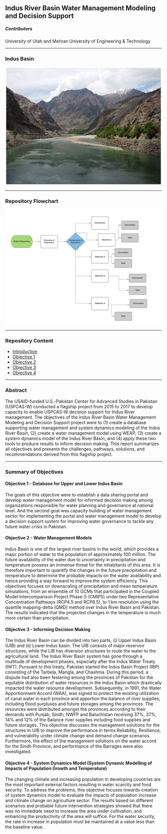 ## Indus River Basin Water Management Modeling and Decision Support

##### Contributors
University of Utah and Mehran University of Engineering & Technology

-----------
### Indus Basin
![Indus Basin](https://github.com/Rafique89/Indus-River-Basin-Water-Management-Modeling-and-Decision-Support/blob/master/Figures/Indus.JPG)

-----------

### Repository Flowchart
![Flowchart](https://github.com/Rafique89/Indus-River-Basin-Water-Management-Modeling-and-Decision-Support/blob/master/Figures/Flowchart.png)

-----------

### Repository Content
* [Introduction](https://github.com/Rafique89/Indus-River-Basin-Water-Management-Modeling-and-Decision-Support/tree/master/Introduction)
* [Objective 1](https://github.com/Rafique89/Indus-River-Basin-Water-Management-Modeling-and-Decision-Support/tree/master/Objective%201)
* [Objective 2](https://github.com/Rafique89/Indus-River-Basin-Water-Management-Modeling-and-Decision-Support/tree/master/Objective%202)
* [Objective 3](https://github.com/Rafique89/Indus-River-Basin-Water-Management-Modeling-and-Decision-Support/tree/master/Objective%203)
* [Objective 4](https://github.com/Rafique89/Indus-River-Basin-Water-Management-Modeling-and-Decision-Support/tree/master/Objective%204) 

----------

### Abstract

The USAID-funded U.S.-Pakistan Center for Advanced Studies in Pakistan (USPCAS-W) conducted a flagship project from 2015 to 2017 to develop capacity to enable USPCAS-W decision support for Indus River management. The objectives of the Indus River Basin Water Management Modeling and Decision Support project were to (1) create a database supporting water management and system dynamics modeling of the Indus River Basin, (2) create a water management model using WEAP, (3) create a system dynamics model of the Indus River Basin, and (4) apply these two tools to produce results to inform decision making. This report summarizes all objectives and presents the challenges, pathways, solutions, and recommendations derived from this flagship project.

----------

### Summary of Objectives

#### Objective 1 - Database for Upper and Lower Indus Basin
The goals of this objective were to establish a data sharing portal and develop water management model for informed decision making among organizations responsible for water planning and governance at national level. And the second goal was capacity building of water management sector for implementing the portal and water management model to develop a decision support system for improving water governance to tackle any future water crisis in Pakistan.  

#### Objective 2 - Water Management Models
Indus Basin is one of the largest river basins in the world, which provides a major portion of water to the population of approximately 100 million. The future availability of the water due to uncertainty in precipitation and temperature possess an immense threat for the inhabitants of this area. It is therefore important to quantify the changes in the future precipitation and temperature to determine the probable impacts on the water availability and hence providing a way forward to improve the system efficiency. This objectives focuses on downscaling of precipitation and mean temperature simulations, from an ensemble of 10 GCMs that participated in the Coupled Model Intercomparison Project Phase-5 (CMIP5) under two Representative Concentration Pathways (RCP4.5 and RCP8.5), to 1 km resolution using the quantile mapping-delta (QMD) method over Indus River Basin and Pakistan. The results indicated that the projected changes in the temperature is much more certain than precipitation.

#### Objective 3 - Informing Decision Making
The Indus River Basin can be divided into two parts, (i) Upper Indus Basin (UIB) and (ii) Lower Indus basin. The UIB consists of major reservoir structures, while the LIB has diversion structures to route the water to the agricultural land. The Indus River Basin system has gone through a multitude of development phases, especially after the Indus Water Treaty (IWT). Pursuant to this treaty, Pakistan started the Indus Basin Project (IBP) consisting of the Tarbela, Mangla, and Chashma. During this period, a dispute had also been festering among the provinces of Pakistan for the equitable distribution of water resources in the Indus Basin which drastically impacted the water resource development. Subsequently, in 1991, the Water Apportionment Accord (WAA), was signed to protect the existing utilization of canal water in each province and apportion the balance of river supplies, including flood surpluses and future storages among the provinces. The resources were distributed amongst the provinces according to their demands with Punjab, Sindh, NWFP and Baluchistan receiving 37%, 37%, 14% and 12% of the Balance river supplies including food supplies and future storages.
This objective discusses the management solutions for the structures in UIB to improve the performance in terms Reliability, Resilience, and vulnerability under climate change and demand change scenarios. Furthermore, the effect of the management solutions on the water accord for the Sindh Province, and performance of the Barrages were also investigated.


#### Objective 4 - System Dynamics Model (System Dynamic Modelling of Impacts of Population Growth and Temperature)
The changing climate and increasing population in developing countries are the most important external factors resulting in water scarcity and food security. To address the problems, this objective focuses towards creation of system dynamics model to evaluate the impacts of population increase and climate change on agriculture sector. The results based on different scenarios and probable future intervention strategies showed that there was no immediate need to increase the area under cultivation, and enhancing the productivity of the area will suffice. For the water security, the rate in increase in population must be maintained at a value less than the baseline value. 
